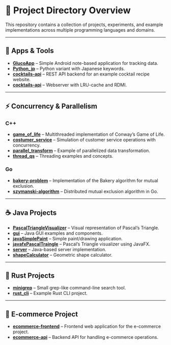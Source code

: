 # 📂 Project Directory Overview

This repository contains a collection of projects, experiments, and example implementations across multiple programming languages and domains.

---

## 📝 Apps & Tools
- [**GlucoApp**](./GlucoApp) – Simple Android note-based application for tracking data.
- [**Python_jp**](./Python_jp) – Python variant with Japanese keywords.
- [**cocktails-api**](./cocktails-api) – REST API backend for an example cocktail recipe website.
- [**cocktails-api**](./webserver_cache_rdma) – Webserver with LRU-cache and RDMI.

---

## ⚡ Concurrency & Parallelism
### **C++**
- [**game_of_life**](./dir_concurrent/dir_cpp/game_of_life) – Multithreaded implementation of Conway’s Game of Life.
- [**costumer_service**](./dir_concurrent/dir_cpp/costumer_service) – Simulation of customer service operations with concurrency.
- [**parallel_transform**](./dir_concurrent/dir_cpp/parallel_transform) – Example of parallelized data transformation.
- [**thread_qs**](./dir_concurrent/dir_cpp/thread_qs) – Threading examples and concepts.

### **Go**
- [**bakery-problem**](./dir_concurrent/dir_go/bakery-problem) – Implementation of the Bakery algorithm for mutual exclusion.
- [**szymanski-algorithm**](./dir_concurrent/dir_go/szymanski-algorithm) – Distributed mutual exclusion algorithm in Go.

---

## ☕ Java Projects
- [**PascalTriangleVisualizer**](./dir_java/PascalTriangleVisualizer) – Visual representation of Pascal’s Triangle.
- [**gui**](./dir_java/gui) – Java GUI examples and components.
- [**javaSimplePaint**](./dir_java/javaSimplePaint) – Simple paint/drawing application.
- [**javafxPascalTraingle**](./dir_java/javafxPascalTraingle) – Pascal’s Triangle visualizer using JavaFX.
- [**server**](./dir_java/server) – Java-based server implementation.
- [**shapeCalculator**](./dir_java/shapeCalculator) – Geometric shape calculator.

---

## 🦀 Rust Projects
- [**minigrep**](./dir_rust/minigrep) – Small grep-like command-line search tool.
- [**rust_cli**](./dir_rust/rust_cli) – Example Rust CLI project.

---

## 🛒 E-commerce Project
- [**ecommerce-frontend**](./eccommerce-project/ecommerce-frontend) – Frontend web application for the e-commerce project.
- [**ecommerce-api**](./eccommerce-project/ecommerce-api) – Backend API for handling e-commerce operations.
